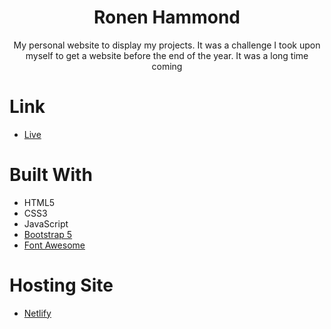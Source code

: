 <h1 align="center"> Ronen Hammond </h1>
  
<p align='center'>My personal website to display my projects. It was a challenge I took upon myself to get a website before the end of the year. It was a long time coming</p>

# Link
- [Live](https://www.ronenhammond.me "Live View")

# Built With
- HTML5
- CSS3
- JavaScript
- [Bootstrap 5](https://getbootstrap.com/)
- [Font Awesome](https://fontawesome.com)

# Hosting Site
- [Netlify](https://www.netlify.com/)
